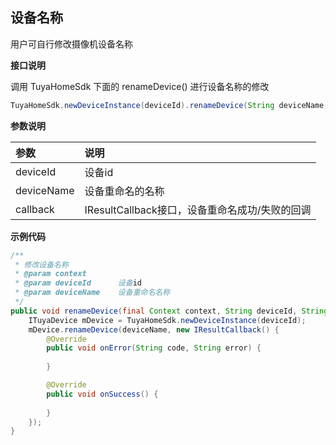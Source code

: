 ## 设备名称

用户可自行修改摄像机设备名称

**接口说明**

调用 TuyaHomeSdk 下面的 renameDevice() 进行设备名称的修改

```java
TuyaHomeSdk.newDeviceInstance(deviceId).renameDevice(String deviceName, IResultCallback callback);
```

 **参数说明**

| 参数    | 说明                            |
| :------ | :------------------------------ |
| deviceId   | 设备id |
| deviceName | 设备重命名的名称                               |
| callback   | IResultCallback接口，设备重命名成功/失败的回调   |

**示例代码**

```java
/**
 * 修改设备名称
 * @param context
 * @param deviceId      设备id
 * @param deviceName    设备重命名名称
 */
public void renameDevice(final Context context, String deviceId, String deviceName) {
    ITuyaDevice mDevice = TuyaHomeSdk.newDeviceInstance(deviceId);
    mDevice.renameDevice(deviceName, new IResultCallback() {
        @Override
        public void onError(String code, String error) {
            
        }

        @Override
        public void onSuccess() {
            
        }
    });
}
```

